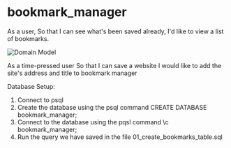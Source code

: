 # bookmark_manager

As a user,
So that I can see what's been saved already,
I'd like to view a list of bookmarks.

![Domain Model](domain_model_1.png)

As a time-pressed user
So that I can save a website
I would like to add the site's address and title to bookmark manager

Database Setup:
1. Connect to psql
2. Create the database using the psql command CREATE DATABASE bookmark_manager;
3. Connect to the database using the pqsl command \c bookmark_manager;
4. Run the query we have saved in the file 01_create_bookmarks_table.sql
